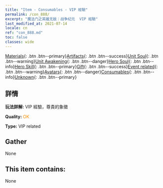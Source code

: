 ```yaml
---
title: "Item - Consumables - VIP 經驗"
permalink: /con_888/
excerpt: "魔法门之英雄无敌：战争纪元  VIP 經驗"
last_modified_at: 2021-07-14
locale: cn
ref: "con_888.md"
toc: false
classes: wide
---
```

 [Materials](/ItemsCN/){: .btn .btn--primary}[Artifacts](/ItemsCN/Artifacts/){: .btn .btn--success}[Unit Soul](/ItemsCN/UnitSoul/){: .btn .btn--warning}[Unit Awakening](/ItemsCN/UnitAwakening/){: .btn .btn--danger}[Hero Soul](/ItemsCN/HeroSoul/){: .btn .btn--info}[Hero Skill](/ItemsCN/HeroSkill/){: .btn .btn--primary}[Gift](/ItemsCN/Gift/){: .btn .btn--success}[Event related](/ItemsCN/Events/){: .btn .btn--warning}[Avatars](/ItemsCN/Avatars/){: .btn .btn--danger}[Consumables](/ItemsCN/Consumables/){: .btn .btn--info}[Unknown](/ItemsCN/Unknown/){: .btn .btn--primary}

## 詳情
 **玩法詳解:** VIP 經驗，尊貴的象徵

 **Quality:** <span style="color: #FF8C00">OK</span>

 **Type:** VIP related

## Gather

  None

## This item contains:

  None

